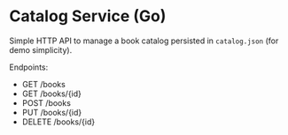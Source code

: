 # Catalog Service (Go)

Simple HTTP API to manage a book catalog persisted in `catalog.json` (for demo simplicity).

Endpoints:
- GET /books
- GET /books/{id}
- POST /books
- PUT /books/{id}
- DELETE /books/{id}
